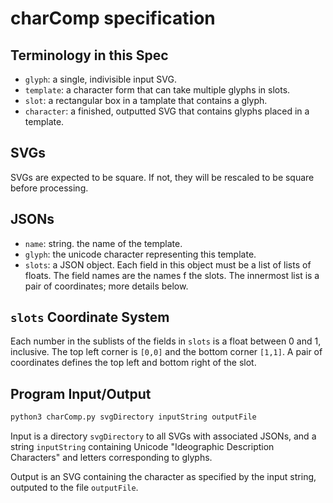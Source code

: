 # charComp specification

## Terminology in this Spec
* `glyph`: a single, indivisible input SVG.
* `template`: a character form that can take multiple glyphs in slots.
* `slot`: a rectangular box in a tamplate that contains a glyph.
* `character`: a finished, outputted SVG that contains glyphs placed in a template.

## SVGs

SVGs are expected to be square. If not, they will be rescaled to be square before processing.

## JSONs

* `name`: string. the name of the template.
* `glyph`: the unicode character representing this template.
* `slots`: a JSON object. Each field in this object must be a list of lists of floats. The field names are the names f the slots. The innermost list is a pair of coordinates; more details below.

## `slots` Coordinate System

Each number in the sublists of the fields in `slots` is a float between 0 and 1, inclusive.
The top left corner is `[0,0]` and the bottom corner `[1,1]`.
A pair of coordinates defines the top left and bottom right of the slot.

## Program Input/Output

```bash
python3 charComp.py svgDirectory inputString outputFile
```

Input is a directory `svgDirectory` to all SVGs with associated JSONs, and a string `inputString` containing Unicode "Ideographic Description Characters" and letters corresponding to glyphs.

Output is an SVG containing the character as specified by the input string, outputed to the file `outputFile`.